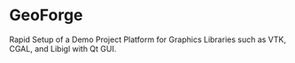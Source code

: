 # GeoForge
Rapid Setup of a Demo Project Platform for Graphics Libraries such as  VTK, CGAL, and Libigl with Qt GUI.
